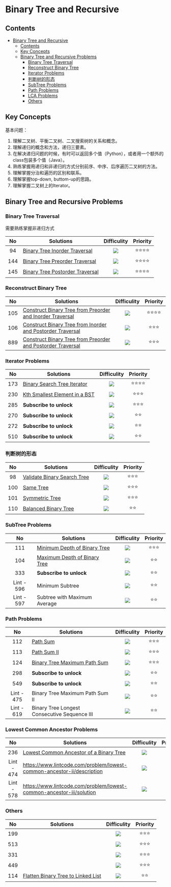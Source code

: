# Binary Tree and Recursive

## Contents

<!--ts-->
   * [Binary Tree and Recursive](#binary-tree-and-recursive)
      * [Contents](#contents)
      * [Key Concepts](#key-concepts)
      * [Binary Tree and Recursive Problems](#binary-tree-and-recursive-problems)
         * [Binary Tree Traversal](#binary-tree-traversal)
         * [Reconstruct Binary Tree](#reconstruct-binary-tree)
         * [Iterator Problems](#iterator-problems)
         * [判断树的形态](#判断树的形态)
         * [SubTree Problems](#subtree-problems)
         * [Path Problems](#path-problems)
         * [LCA Problems](#lca-problems)
         * [Others](#others)

<!-- Added by: weiyizhi, at: Thu Jun 24 20:24:47 CST 2021 -->

<!--te-->

## Key Concepts

基本问题：

1. 理解二叉树、平衡二叉树、二叉搜索树的关系和概念。
2. 理解递归的概念和方法，递归三要素。
3. 在解决递归问题的时候，有时可以返回多个值（Python），或者用一个额外的class包装多个值（Java）。
4. 熟练掌握用递归和非递归的方式分别前序、中序、后序遍历二叉树的方法。
5. 理解掌握分治和遍历的区别和联系。
6. 理解掌握top-down, buttom-up的思路。
7. 理解掌握二叉树上的Iterator。



## Binary Tree and Recursive Problems

### Binary Tree Traversal

需要熟练掌握非递归方式

| No | Solutions | Difficulity | Priority |
| :--: | ------- | :---------: | :------: |
|94|[Binary Tree Inorder Traversal](../Solved/94-Binary-Tree-Inorder-Traversal/Binary-Tree-Inorder-Traversal.md)|![](https://img.shields.io/badge/-Medium-%23FFA500.svg)|:star::star::star::star:|
|144|[Binary Tree Preorder Traversal](../Solved/144-Binary-Tree-Preorder-Traversal/Binary-Tree-Preorder-Traversal.md)|![](https://img.shields.io/badge/-Easy-%235cb85c.svg)|:star::star::star::star:|
|145|[Binary Tree Postorder Traversal](../Solved/145-Binary-Tree-Postorder-Traversal/Binary-Tree-Postorder-Traversal.md)|![](https://img.shields.io/badge/-Easy-%235cb85c.svg)|:star::star::star::star:|



### Reconstruct Binary Tree

| No | Solutions | Difficulity | Priority |
| :--: | ------- | :---------: | :------: |
|105|[Construct Binary Tree from Preorder and Inorder Traversal](../Solved/105-Construct-Binary-Tree-from-Preorder-and-Inorder-Traversal/Construct-Binary-Tree-from-Preorder-and-Inorder-Traversal.md)|![](https://img.shields.io/badge/-Medium-%23FFA500.svg)|:star::star::star::star:|
|106|[Construct Binary Tree from Inorder and Postorder Traversal](../Solved/106-Construct-Binary-Tree-from-Inorder-and-Postorder-Traversal/Construct-Binary-Tree-from-Inorder-and-Postorder-Traversal.md)|![](https://img.shields.io/badge/-Medium-%23FFA500.svg)|:star::star::star:|
|889|[Construct Binary Tree from Preorder and Postorder Traversal](../Solved/889-Construct-Binary-Tree-from-Preorder-and-Postorder-Traversal/Construct-Binary-Tree-from-Preorder-and-Postorder-Traversal.md)|![](https://img.shields.io/badge/-Medium-%23FFA500.svg)|:star::star::star:|




### Iterator Problems
| No | Solutions | Difficulity | Priority |
| :--: | ------- | :---------: | :------: |
|173|[Binary Search Tree Iterator](../Solved/173-Binary-Search-Tree-Iterator/Binary-Search-Tree-Iterator.md)|![](https://img.shields.io/badge/-Medium-%23FFA500.svg)|:star::star::star::star:|
|230|[Kth Smallest Element in a BST](../Solved/230-Kth-Smallest-Element-in-a-BST/Kth-Smallest-Element-in-a-BST.md)|![](https://img.shields.io/badge/-Medium-%23FFA500.svg)|:star::star::star:|
|285|**Subscribe to unlock**|![](https://img.shields.io/badge/-Medium-%23FFA500.svg)|:star::star::star:|
|270|**Subscribe to unlock**|![](https://img.shields.io/badge/-Easy-%235cb85c.svg)|:star::star:|
|272|**Subscribe to unlock**|![](https://img.shields.io/badge/-Hard-red.svg)|:star::star:|
|510|**Subscribe to unlock**|![](https://img.shields.io/badge/-Medium-%23FFA500.svg)|:star::star:|



### 判断树的形态

| No | Solutions | Difficulity | Priority |
| :--: | ------- | :---------: | :------: |
|98|[Validate Binary Search Tree](../Solved/98-Validate-Binary-Search-Tree/Validate-Binary-Search-Tree.md)|![](https://img.shields.io/badge/-Medium-%23FFA500.svg)|:star::star::star:|
|100|[Same Tree](../Solved/100-Same-Tree/Same-Tree.md)|![](https://img.shields.io/badge/-Easy-%235cb85c.svg)|:star::star::star:|
|101|[Symmetric Tree](../Solved/101-Symmetric-Tree/Symmetric-Tree.md)|![](https://img.shields.io/badge/-Easy-%235cb85c.svg)|:star::star::star:|
|110|[Balanced Binary Tree](../Solved/110-Balanced-Binary-Tree/Balanced-Binary-Tree.md)|![](https://img.shields.io/badge/-Easy-%235cb85c.svg)|:star::star:|



### SubTree Problems

| No | Solutions | Difficulity | Priority |
| :--: | ------- | :---------: | :------: |
|111|[Minimum Depth of Binary Tree](../Solved/111-Minimum-Depth-of-Binary-Tree/Minimum-Depth-of-Binary-Tree.md)|![](https://img.shields.io/badge/-Easy-%235cb85c.svg)|:star::star::star:|
|104|[Maximum Depth of Binary Tree](../Solved/104-Maximum-Depth-of-Binary-Tree/Maximum-Depth-of-Binary-Tree.md)|![](https://img.shields.io/badge/-Easy-%235cb85c.svg)|:star::star:|
|333|**Subscribe to unlock**|![](https://img.shields.io/badge/-Medium-%23FFA500.svg)|:star::star:|
|Lint - 596| Minimum Subtree |![](https://img.shields.io/badge/-Easy-%235cb85c.svg)|:star::star:|
|Lint - 597| Subtree with Maximum Average |![](https://img.shields.io/badge/-Easy-%235cb85c.svg)|:star::star:|



### Path Problems

| No | Solutions | Difficulity | Priority |
| :--: | ------- | :---------: | :------: |
|112|[Path Sum](Solved/112-Path-Sum/Path-Sum.md)|![](https://img.shields.io/badge/-Easy-%235cb85c.svg)|:star::star::star:|
|113|[Path Sum II](Solved/113-Path-Sum-II/Path-Sum-II.md)|![](https://img.shields.io/badge/-Medium-%23FFA500.svg)|:star::star::star:|
|124|[Binary Tree Maximum Path Sum](https://leetcode.com/problems/binary-tree-maximum-path-sum)|![](https://img.shields.io/badge/-Hard-red.svg)|:star::star::star:|
|298|**Subscribe to unlock**|![](https://img.shields.io/badge/-Medium-%23FFA500.svg)|:star::star:|
|549|**Subscribe to unlock**|![](https://img.shields.io/badge/-Medium-%23FFA500.svg)|:star::star:|
|Lint - 475|Binary Tree Maximum Path Sum II|![](https://img.shields.io/badge/-Medium-%23FFA500.svg)|:star::star:|
|Lint - 619|Binary Tree Longest Consecutive Sequence III|![](https://img.shields.io/badge/-Medium-%23FFA500.svg)|:star::star:|



### Lowest Common Ancestor Problems

| No | Solutions | Difficulity | Priority |
| :--: | ------- | :---------: | :------: |
|236|[Lowest Common Ancestor of a Binary Tree](../Solved/236-Lowest-Common-Ancestor-of-a-Binary-Tree/Lowest-Common-Ancestor-of-a-Binary-Tree.md)|![](https://img.shields.io/badge/-Medium-%23FFA500.svg)|:star::star::star:|
|Lint - 474| https://www.lintcode.com/problem/lowest-common-ancestor-ii/description |![](https://img.shields.io/badge/-Medium-%23FFA500.svg)|:star::star:|
|Lint - 578| https://www.lintcode.com/problem/lowest-common-ancestor-iii/solution |![](https://img.shields.io/badge/-Medium-%23FFA500.svg)|:star::star:|



### Others

| No | Solutions | Difficulity | Priority |
| :--: | ------- | :---------: | :------: |
|199||![](https://img.shields.io/badge/-Medium-%23FFA500.svg)|:star::star::star:|
|513||![](https://img.shields.io/badge/-Medium-%23FFA500.svg)|:star::star::star:|
|331||![](https://img.shields.io/badge/-Medium-%23FFA500.svg)|:star::star::star:|
|449||![](https://img.shields.io/badge/-Medium-%23FFA500.svg)|:star::star::star:|
|114|[Flatten Binary Tree to Linked List](Solved/114-Flatten-Binary-Tree-to-Linked-List/Flatten-Binary-Tree-to-Linked-List.md)|![](https://img.shields.io/badge/-Medium-%23FFA500.svg)|:star::star:|
